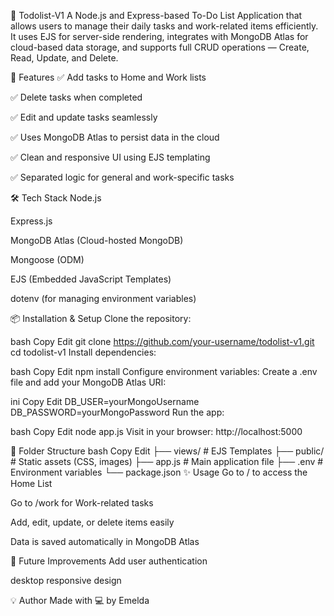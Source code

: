 📝 Todolist-V1
A Node.js and Express-based To-Do List Application that allows users to manage their daily tasks and work-related items efficiently. It uses EJS for server-side rendering, integrates with MongoDB Atlas for cloud-based data storage, and supports full CRUD operations — Create, Read, Update, and Delete.

🚀 Features
✅ Add tasks to Home and Work lists

✅ Delete tasks when completed

✅ Edit and update tasks seamlessly

✅ Uses MongoDB Atlas to persist data in the cloud

✅ Clean and responsive UI using EJS templating

✅ Separated logic for general and work-specific tasks

🛠️ Tech Stack
Node.js

Express.js

MongoDB Atlas (Cloud-hosted MongoDB)

Mongoose (ODM)

EJS (Embedded JavaScript Templates)

dotenv (for managing environment variables)

📦 Installation & Setup
Clone the repository:

bash
Copy
Edit
git clone https://github.com/your-username/todolist-v1.git
cd todolist-v1
Install dependencies:

bash
Copy
Edit
npm install
Configure environment variables:
Create a .env file and add your MongoDB Atlas URI:

ini
Copy
Edit
DB_USER=yourMongoUsername
DB_PASSWORD=yourMongoPassword
Run the app:

bash
Copy
Edit
node app.js
Visit in your browser:
http://localhost:5000

📁 Folder Structure
bash
Copy
Edit
├── views/            # EJS Templates
├── public/           # Static assets (CSS, images)
├── app.js            # Main application file
├── .env              # Environment variables
└── package.json
✨ Usage
Go to / to access the Home List

Go to /work for Work-related tasks

Add, edit, update, or delete items easily

Data is saved automatically in MongoDB Atlas

📌 Future Improvements
Add user authentication

desktop responsive design

💡 Author
Made with 💻 by Emelda
